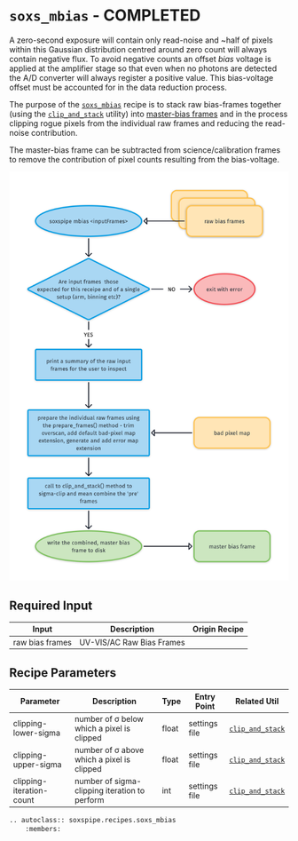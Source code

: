 # `soxs_mbias` - COMPLETED

A zero-second exposure will contain only read-noise and \~half of pixels within this Gaussian distribution centred around zero count will always contain negative flux. To avoid negative counts an offset *bias* voltage is applied at the amplifier stage so that even when no photons are detected the A/D converter will always register a positive value. This bias-voltage offset must be accounted for in the data reduction process. 

The purpose of the [`soxs_mbias`](../_api/soxspipe.recipes.soxs_mbias.html) recipe is to stack raw bias-frames together (using the [`clip_and_stack`](../utils/clip_and_stack.md) utility) into [master-bias frames](../files/master_bias.md) and in the process clipping rogue pixels from the individual raw frames and reducing the read-noise contribution.

The master-bias frame can be subtracted from science/calibration frames to remove the contribution of pixel counts resulting from the bias-voltage.

![](soxs_mbias.png)

## Required Input

| Input           | Description               | Origin Recipe |
| --------------- | ------------------------- | ------------- |
| raw bias frames | UV-VIS/AC Raw Bias Frames |               |

## Recipe Parameters

| Parameter                | Description                                   | Type  | Entry Point   | Related Util                                   |
| ------------------------ | --------------------------------------------- | ----- | ------------- | ---------------------------------------------- |
| clipping-lower-sigma     | number of σ below which a pixel is clipped    | float | settings file | [`clip_and_stack`](../utils/clip_and_stack.md) |
| clipping-upper-sigma     | number of σ above which a pixel is clipped    | float | settings file | [`clip_and_stack`](../utils/clip_and_stack.md) |
| clipping-iteration-count | number of sigma-clipping iteration to perform | int   | settings file | [`clip_and_stack`](../utils/clip_and_stack.md) |

```eval_rst
.. autoclass:: soxspipe.recipes.soxs_mbias
    :members:
```


